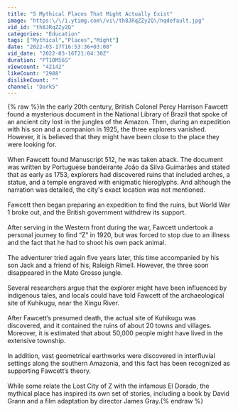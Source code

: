 ```yaml
---
title: "5 Mythical Places That Might Actually Exist"
image: "https:\/\/i.ytimg.com\/vi\/th8JRqZZy2Q\/hqdefault.jpg"
vid_id: "th8JRqZZy2Q"
categories: "Education"
tags: ["Mythical","Places","Might"]
date: "2022-03-17T16:53:36+03:00"
vid_date: "2022-03-16T21:04:30Z"
duration: "PT10M56S"
viewcount: "42142"
likeCount: "2988"
dislikeCount: ""
channel: "Dark5"
---
```

{% raw %}In the early 20th century, British Colonel Percy Harrison Fawcett found a mysterious document in the National Library of Brazil that spoke of an ancient city lost in the jungles of the Amazon. Then, during an expedition with his son and a companion in 1925, the three explorers vanished. However, it is believed that they might have been close to the place they were looking for. <br /><br />When Fawcett found Manuscript 512, he was taken aback. The document was written by Portuguese bandeirante João da Silva Guimarães and stated that as early as 1753, explorers had discovered ruins that included arches, a statue, and a temple engraved with enigmatic hieroglyphs. And although the narration was detailed, the city's exact location was not mentioned. <br /><br />Fawcett then began preparing an expedition to find the ruins, but World War 1 broke out, and the British government withdrew its support. <br /><br />After serving in the Western front during the war, Fawcett undertook a personal journey to find “Z” in 1920, but was forced to stop due to an illness and the fact that he had to shoot his own pack animal. <br /><br />The adventurer tried again five years later, this time accompanied by his son Jack and a friend of his, Raleigh Rimell. However, the three soon disappeared in the Mato Grosso jungle. <br /><br />Several researchers argue that the explorer might have been influenced by indigenous tales, and locals could have told Fawcett of the archaeological site of Kuhikugu, near the Xingu River.<br /><br />After Fawcett’s presumed death, the actual site of Kuhikugu was discovered, and it contained the ruins of about 20 towns and villages. Moreover, it is estimated that about 50,000 people might have lived in the extensive township. <br /><br />In addition, vast geometrical earthworks were discovered in interfluvial settings along the southern Amazonia, and this fact has been recognized as supporting Fawcett’s theory. <br /><br />While some relate the Lost City of Z with the infamous El Dorado, the mythical place has inspired its own set of stories, including a book by David Grann and a film adaptation by director James Gray.{% endraw %}
